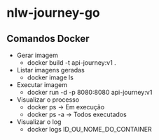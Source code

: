 # nlw-journey-go
## Comandos Docker
- Gerar imagem
    - docker build -t api-journey:v1 .
- Listar imagens geradas
    - docker image ls
- Executar imagem
    - docker run -d -p 8080:8080 api-journey:v1
- Visualizar o processo
    - docker ps -> Em execução
    - docker ps -a -> Todos executados
- Visualizar o log
    - docker logs ID_OU_NOME_DO_CONTAINER